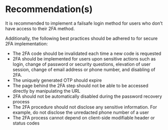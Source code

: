 # Recommendation(s)

It is recommended to implement a failsafe login method for users who don’t have access to their 2FA method.

Additionally, the following best practices should be adhered to for secure 2FA implementation:

- The 2FA code should be invalidated each time a new code is requested
- 2FA should be implemented for users upon sensitive actions such as login, change of password or security questions, elevation of user session, change of email address or phone number, and disabling of 2FA.
- The uniquely generated OTP should expire
- The page behind the 2FA step should not be able to be accessed directly by manipulating the URL
- 2FA should not be automatically disabled during the password recovery process
- The 2FA procedure should not disclose any sensitive information. For example, do not disclose the unredacted phone number of a user
- The 2FA process cannot depend on client-side modifiable header or status codes
